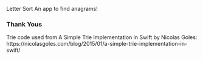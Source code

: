 Letter Sort
An app to find anagrams!

<h3>Thank Yous</h3>
Trie code used from A Simple Trie Implementation in Swift by Nicolas Goles:
https://nicolasgoles.com/blog/2015/01/a-simple-trie-implementation-in-swift/

